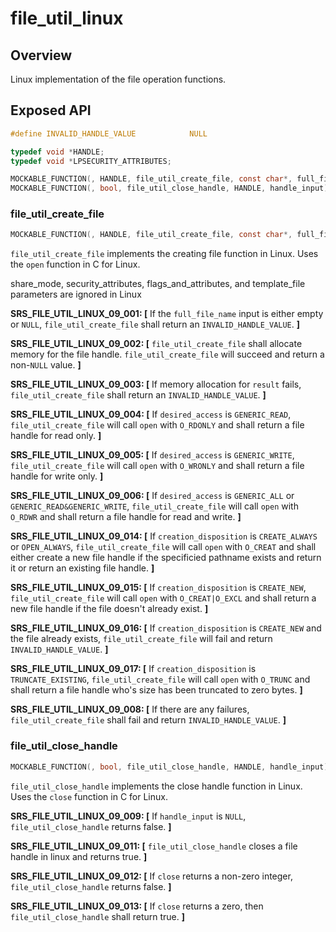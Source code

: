 # file_util_linux

## Overview

Linux implementation of the file operation functions.

## Exposed API 

```c
#define INVALID_HANDLE_VALUE            NULL

typedef void *HANDLE;
typedef void *LPSECURITY_ATTRIBUTES;

MOCKABLE_FUNCTION(, HANDLE, file_util_create_file, const char*, full_file_name, unsigned long, desired_access, unsigned long, share_mode, LPSECURITY_ATTRIBUTES, security_attributes, unsigned long, creation_disposition, unsigned long, flags_and_attributes, HANDLE, template_file);
MOCKABLE_FUNCTION(, bool, file_util_close_handle, HANDLE, handle_input);
```

### file_util_create_file

```c
MOCKABLE_FUNCTION(, HANDLE, file_util_create_file, const char*, full_file_name, unsigned long, desired_access, unsigned long, share_mode, LPSECURITY_ATTRIBUTES, security_attributes, unsigned long, creation_disposition, unsigned long, flags_and_attributes, HANDLE, template_file);
```

`file_util_create_file` implements the creating file function in Linux. Uses the `open` function in C for Linux.

share_mode, security_attributes, flags_and_attributes, and template_file parameters are ignored in Linux

**SRS_FILE_UTIL_LINUX_09_001: [** If the `full_file_name` input is either empty or `NULL`, `file_util_create_file` shall return an `INVALID_HANDLE_VALUE`. **]**

**SRS_FILE_UTIL_LINUX_09_002: [** `file_util_create_file` shall allocate memory for the file handle. `file_util_create_file` will succeed and return a non-`NULL` value.  **]**

**SRS_FILE_UTIL_LINUX_09_003: [** If memory allocation for `result` fails, `file_util_create_file` shall return an `INVALID_HANDLE_VALUE`. **]**

**SRS_FILE_UTIL_LINUX_09_004: [** If `desired_access` is `GENERIC_READ`, `file_util_create_file` will call `open` with `O_RDONLY` and shall return a file handle for read only.  **]**

**SRS_FILE_UTIL_LINUX_09_005: [** If `desired_access` is `GENERIC_WRITE`, `file_util_create_file` will call `open` with `O_WRONLY` and shall return a file handle for write only.  **]**

**SRS_FILE_UTIL_LINUX_09_006: [** If `desired_access` is `GENERIC_ALL` or `GENERIC_READ&GENERIC_WRITE`, `file_util_create_file` will call `open` with `O_RDWR` and shall return a file handle for read and write.  **]**

**SRS_FILE_UTIL_LINUX_09_014: [** If `creation_disposition` is `CREATE_ALWAYS` or `OPEN_ALWAYS`, `file_util_create_file` will call `open` with `O_CREAT` and shall either create a new file handle if the specificied pathname exists and return it or return an existing file handle.  **]**

**SRS_FILE_UTIL_LINUX_09_015: [** If `creation_disposition` is `CREATE_NEW`, `file_util_create_file` will call `open` with `O_CREAT|O_EXCL` and shall return a new file handle if the file doesn't already exist.  **]**

**SRS_FILE_UTIL_LINUX_09_016: [** If `creation_disposition` is `CREATE_NEW` and the file already exists, `file_util_create_file` will fail and return `INVALID_HANDLE_VALUE`.  **]**

**SRS_FILE_UTIL_LINUX_09_017: [** If `creation_disposition` is `TRUNCATE_EXISTING`, `file_util_create_file` will call `open` with `O_TRUNC` and shall return a file handle who's size has been truncated to zero bytes.  **]**

**SRS_FILE_UTIL_LINUX_09_008: [** If there are any failures, `file_util_create_file` shall fail and return `INVALID_HANDLE_VALUE`.  **]**


### file_util_close_handle

```c
MOCKABLE_FUNCTION(, bool, file_util_close_handle, HANDLE, handle_input);
```

`file_util_close_handle` implements the close handle function in Linux. Uses the `close` function in C for Linux.

**SRS_FILE_UTIL_LINUX_09_009: [** If `handle_input` is `NULL`, `file_util_close_handle` returns false.  **]**

**SRS_FILE_UTIL_LINUX_09_011: [** `file_util_close_handle` closes a file handle in linux and returns true.  **]**

**SRS_FILE_UTIL_LINUX_09_012: [** If `close` returns a non-zero integer, `file_util_close_handle` returns false.  **]**

**SRS_FILE_UTIL_LINUX_09_013: [** If `close` returns a zero, then `file_util_close_handle` shall return true.  **]**
